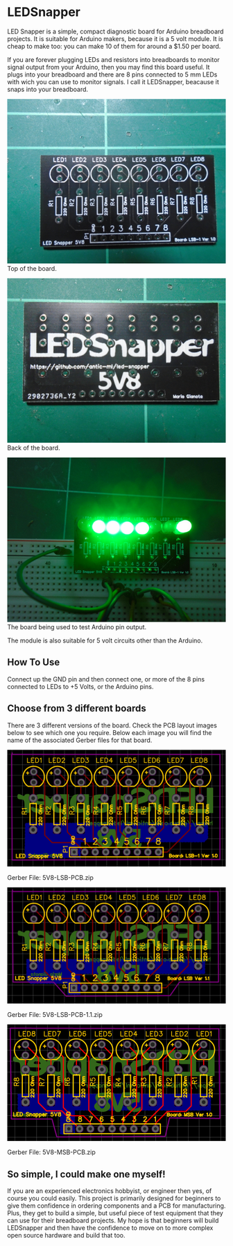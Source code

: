 # LEDSnapper
LED Snapper is a simple, compact diagnostic board for Arduino breadboard projects. It
is suitable for Arduino makers, because it is a 5 volt
module. It is cheap to make too: you can make 10 of them for around a $1.50 per board.

If you are forever plugging LEDs and resistors into breadboards to monitor
signal output from your Arduino, then you may find this board useful. It plugs
into your breadboard and there are 8 pins connected to 5 mm LEDs with
wich you can use to monitor signals. I call it LEDSnapper, beacause it 
snaps into your breadboard.

![Front of board](images/front-lsb.JPG)
Top of the board.

![Back of board](images/back-lsb.JPG)
Back of the board.

![Breadboard](images/breadboard-shot.JPG)
The board being used to test Arduino pin output.

The module is also suitable for 5 volt circuits other than the Arduino.

How To Use
----------

Connect up the GND pin and then connect one, or more of the 8 pins
connected to LEDs to +5 Volts, or the Arduino pins.

Choose from 3 different boards
------------------------------

There are 3 different versions of the board. Check the PCB layout images
below to see which one you require. Below each image you will find the
name of the associated Gerber files for that board.

![5V8-LSB-PCB](images/5V8-LSB-PCB.png)

Gerber File: 5V8-LSB-PCB.zip

![5V8-LSB-PCB-1.1](images/5V8-LSB-PCB-1.1.png)

Gerber File: 5V8-LSB-PCB-1.1.zip

![5V8-MSB-PCB](images/5V8-MSB-PCB.png)

Gerber File: 5V8-MSB-PCB.zip


So simple, I could make one myself!
-----------------------------------

If you are an experienced electronics hobbyist, or engineer then yes, of course
you could easily. This project is primarily designed for beginners to give them
confidence in ordering components and a PCB for manufacturing. Plus, they get
to build a simple, but useful piece of test equipment that they can use for
their breadboard projects. My hope is that beginners will build LEDSnapper and
then have the confidence to move on to more complex open source hardware and
build that too.




